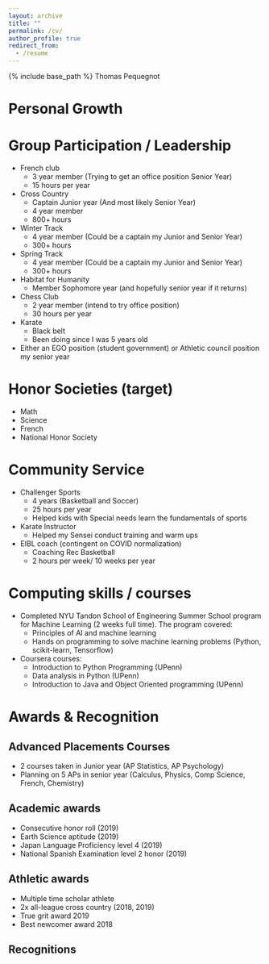 ```yaml
---
layout: archive
title: ""
permalink: /cv/
author_profile: true
redirect_from:
  - /resume
---
```


{% include base_path %}
Thomas Pequegnot

# Personal Growth

# Group Participation / Leadership
* French club
   * 3 year member (Trying to get an office position Senior Year)
   - 15 hours per year
* Cross Country 
   * Captain Junior year (And most likely Senior Year)
   * 4 year member
   - 800+ hours
* Winter Track
   * 4 year member (Could be a captain my Junior and Senior Year)
   - 300+ hours
* Spring Track
   * 4 year member (Could be a captain my Junior and Senior Year)
   - 300+ hours
* Habitat for Humanity
   * Member Sophomore year (and hopefully senior year if it returns)
* Chess Club
   * 2 year member (intend to try office position)
   - 30 hours per year
* Karate
   * Black belt
   - Been doing since I was 5 years old
* Either an EGO position (student government) or Athletic council position my senior year

# Honor Societies (target)
* Math
* Science
* French
* National Honor Society

# Community Service
* Challenger Sports
   - 4 years (Basketball and Soccer)
   - 25 hours per year
   - Helped kids with Special needs learn the fundamentals of sports
* Karate Instructor
   - Helped my Sensei conduct training and warm ups
* EIBL coach (contingent on COVID normalization)
   - Coaching Rec Basketball
   - 2 hours per week/ 10 weeks per year
 
# Computing skills / courses
* Completed NYU Tandon School of Engineering Summer School program for Machine Learning (2 weeks full time). The program covered:
   - Principles of AI and machine learning
   - Hands on programming to solve machine learning problems (Python, scikit-learn, Tensorflow)
* Coursera courses:
   - Introduction to Python Programming (UPenn)
   - Data analysis in Python (UPenn)
   - Introduction to Java and Object Oriented programming (UPenn)


# Awards & Recognition
## Advanced Placements Courses
   * 2 courses taken in Junior year (AP Statistics, AP Psychology)
   * Planning on 5 APs in senior year (Calculus, Physics, Comp Science, French, Chemistry)

## Academic awards
   * Consecutive honor roll (2019)
   * Earth Science aptitude (2019)
   * Japan Language Proficiency level 4 (2019)
   * National Spanish Examination level 2 honor (2019)
   
## Athletic awards
   * Multiple time scholar athlete
   * 2x all-league cross country (2018, 2019)
   * True grit award 2019
   * Best newcomer award 2018

## Recognitions
